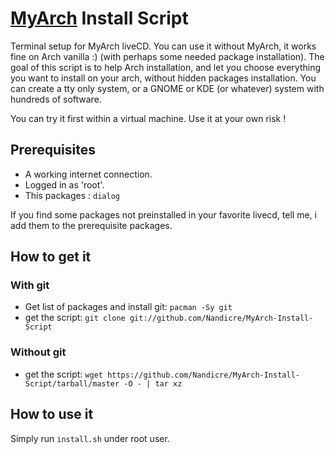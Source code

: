 # [MyArch](https://github.com/Nandicre/MyArch) Install Script

Terminal setup for MyArch liveCD. You can use it without MyArch, it works fine
 on Arch vanilla :) (with perhaps some needed package installation). The goal of
 this script is to help Arch installation, and let you choose everything you
 want to install on your arch, without hidden packages installation. You can
 create a tty only system, or a GNOME or KDE (or whatever) system with hundreds
 of software.

You can try it first within a virtual machine. Use it at your own risk !

## Prerequisites

- A working internet connection.
- Logged in as 'root'.
- This packages : `dialog`

If you find some packages not preinstalled in your favorite livecd, tell me, i
 add them to the prerequisite packages.

## How to get it
### With git
- Get list of packages and install git: `pacman -Sy git`
- get the script: `git clone git://github.com/Nandicre/MyArch-Install-Script`

### Without git
- get the script: `wget https://github.com/Nandicre/MyArch-Install-Script/tarball/master -O - | tar xz`

## How to use it

Simply run `install.sh` under root user.
